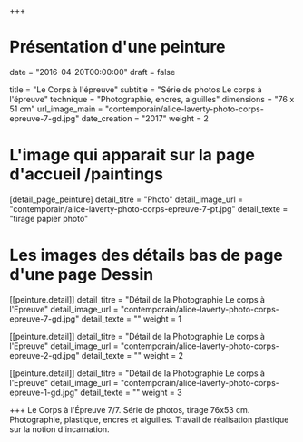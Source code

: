 +++
# Présentation d'une peinture
date = "2016-04-20T00:00:00"
draft = false

title = "Le Corps à l'épreuve"
subtitle = "Série de photos Le corps à l'épreuve"
technique = "Photographie, encres, aiguilles"
dimensions = "76 x 51 cm"
url_image_main = "contemporain/alice-laverty-photo-corps-epreuve-7-gd.jpg"
date_creation = "2017"
weight = 2

# L'image qui apparait sur la page d'accueil /paintings
[detail_page_peinture]
detail_titre = "Photo"
detail_image_url = "contemporain/alice-laverty-photo-corps-epreuve-7-pt.jpg"
detail_texte = "tirage papier photo"

# Les images des détails bas de page d'une page Dessin
[[peinture.detail]]
detail_titre = "Détail de la Photographie Le corps à l'Epreuve"
detail_image_url = "contemporain/alice-laverty-photo-corps-epreuve-7-gd.jpg"
detail_texte = ""
weight = 1

[[peinture.detail]]
detail_titre = "Détail de la Photographie Le corps à l'Epreuve"
detail_image_url = "contemporain/alice-laverty-photo-corps-epreuve-2-gd.jpg"
detail_texte = ""
weight = 2

[[peinture.detail]]
detail_titre = "Détail de la Photographie Le corps à l'Epreuve"
detail_image_url = "contemporain/alice-laverty-photo-corps-epreuve-1-gd.jpg"
detail_texte = ""
weight = 3

+++
 Le Corps à l'Épreuve 7/7. Série de photos, tirage 76x53 cm. Photographie, plastique, encres et aiguilles. Travail de réalisation plastique sur la notion d'incarnation.
